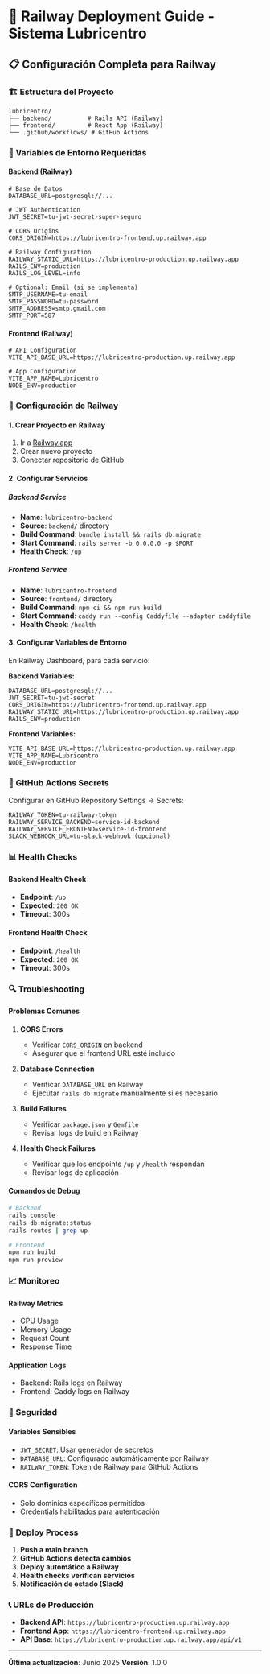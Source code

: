 # 🚀 Railway Deployment Guide - Sistema Lubricentro

## 📋 Configuración Completa para Railway

### 🏗️ Estructura del Proyecto
```
lubricentro/
├── backend/          # Rails API (Railway)
├── frontend/         # React App (Railway)
└── .github/workflows/ # GitHub Actions
```

### 🔧 Variables de Entorno Requeridas

#### **Backend (Railway)**
```env
# Base de Datos
DATABASE_URL=postgresql://...

# JWT Authentication
JWT_SECRET=tu-jwt-secret-super-seguro

# CORS Origins
CORS_ORIGIN=https://lubricentro-frontend.up.railway.app

# Railway Configuration
RAILWAY_STATIC_URL=https://lubricentro-production.up.railway.app
RAILS_ENV=production
RAILS_LOG_LEVEL=info

# Optional: Email (si se implementa)
SMTP_USERNAME=tu-email
SMTP_PASSWORD=tu-password
SMTP_ADDRESS=smtp.gmail.com
SMTP_PORT=587
```

#### **Frontend (Railway)**
```env
# API Configuration
VITE_API_BASE_URL=https://lubricentro-production.up.railway.app

# App Configuration
VITE_APP_NAME=Lubricentro
NODE_ENV=production
```

### 🚀 Configuración de Railway

#### **1. Crear Proyecto en Railway**
1. Ir a [Railway.app](https://railway.app)
2. Crear nuevo proyecto
3. Conectar repositorio de GitHub

#### **2. Configurar Servicios**

##### **Backend Service**
- **Name**: `lubricentro-backend`
- **Source**: `backend/` directory
- **Build Command**: `bundle install && rails db:migrate`
- **Start Command**: `rails server -b 0.0.0.0 -p $PORT`
- **Health Check**: `/up`

##### **Frontend Service**
- **Name**: `lubricentro-frontend`
- **Source**: `frontend/` directory
- **Build Command**: `npm ci && npm run build`
- **Start Command**: `caddy run --config Caddyfile --adapter caddyfile`
- **Health Check**: `/health`

#### **3. Configurar Variables de Entorno**

En Railway Dashboard, para cada servicio:

**Backend Variables:**
```env
DATABASE_URL=postgresql://...
JWT_SECRET=tu-jwt-secret
CORS_ORIGIN=https://lubricentro-frontend.up.railway.app
RAILWAY_STATIC_URL=https://lubricentro-production.up.railway.app
RAILS_ENV=production
```

**Frontend Variables:**
```env
VITE_API_BASE_URL=https://lubricentro-production.up.railway.app
VITE_APP_NAME=Lubricentro
NODE_ENV=production
```

### 🔄 GitHub Actions Secrets

Configurar en GitHub Repository Settings → Secrets:

```env
RAILWAY_TOKEN=tu-railway-token
RAILWAY_SERVICE_BACKEND=service-id-backend
RAILWAY_SERVICE_FRONTEND=service-id-frontend
SLACK_WEBHOOK_URL=tu-slack-webhook (opcional)
```

### 📊 Health Checks

#### **Backend Health Check**
- **Endpoint**: `/up`
- **Expected**: `200 OK`
- **Timeout**: 300s

#### **Frontend Health Check**
- **Endpoint**: `/health`
- **Expected**: `200 OK`
- **Timeout**: 300s

### 🔍 Troubleshooting

#### **Problemas Comunes**

1. **CORS Errors**
   - Verificar `CORS_ORIGIN` en backend
   - Asegurar que el frontend URL esté incluido

2. **Database Connection**
   - Verificar `DATABASE_URL` en Railway
   - Ejecutar `rails db:migrate` manualmente si es necesario

3. **Build Failures**
   - Verificar `package.json` y `Gemfile`
   - Revisar logs de build en Railway

4. **Health Check Failures**
   - Verificar que los endpoints `/up` y `/health` respondan
   - Revisar logs de aplicación

#### **Comandos de Debug**

```bash
# Backend
rails console
rails db:migrate:status
rails routes | grep up

# Frontend
npm run build
npm run preview
```

### 📈 Monitoreo

#### **Railway Metrics**
- CPU Usage
- Memory Usage
- Request Count
- Response Time

#### **Application Logs**
- Backend: Rails logs en Railway
- Frontend: Caddy logs en Railway

### 🔐 Seguridad

#### **Variables Sensibles**
- `JWT_SECRET`: Usar generador de secretos
- `DATABASE_URL`: Configurado automáticamente por Railway
- `RAILWAY_TOKEN`: Token de Railway para GitHub Actions

#### **CORS Configuration**
- Solo dominios específicos permitidos
- Credentials habilitados para autenticación

### 🚀 Deploy Process

1. **Push a main branch**
2. **GitHub Actions detecta cambios**
3. **Deploy automático a Railway**
4. **Health checks verifican servicios**
5. **Notificación de estado (Slack)**

### 📞 URLs de Producción

- **Backend API**: `https://lubricentro-production.up.railway.app`
- **Frontend App**: `https://lubricentro-frontend.up.railway.app`
- **API Base**: `https://lubricentro-production.up.railway.app/api/v1`

---

**Última actualización**: Junio 2025
**Versión**: 1.0.0 